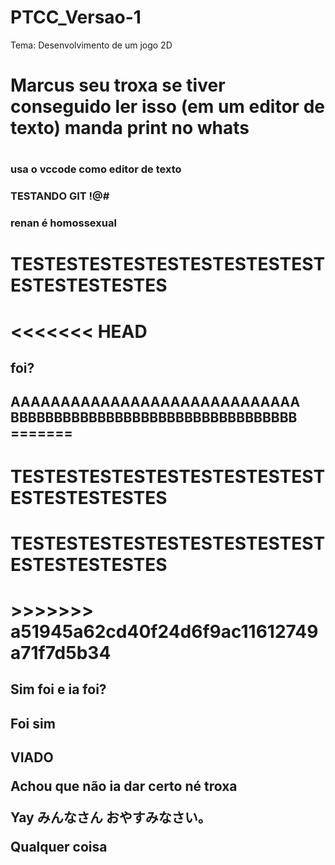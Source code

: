 # PTCC_Versao-1

Tema: Desenvolvimento de um jogo 2D

<h1>Marcus seu troxa se tiver conseguido ler isso (em um editor de texto) manda print no whats<h1>
<h3>usa o vccode como editor de texto<h3>
TESTANDO GIT !@#
<h3>renan é homossexual<h3>
<h1>TESTESTESTESTESTESTESTESTESTESTESTESTESTES<h1>
<<<<<<< HEAD
<h2>foi?<h2>
AAAAAAAAAAAAAAAAAAAAAAAAAAAAA
BBBBBBBBBBBBBBBBBBBBBBBBBBBBBBBBB
=======

<h1>TESTESTESTESTESTESTESTESTESTESTESTESTESTES<h1>
<h1>TESTESTESTESTESTESTESTESTESTESTESTESTESTES<h1>
>>>>>>> a51945a62cd40f24d6f9ac11612749a71f7d5b34

<h2>Sim foi e ia foi?<h2>

<h2>Foi sim<h2>

<!-- teste comentario -->

<!--
20.10.2019 = Renan -> TESTE
-->

<!--
20.10.2019 = Renan -> TESTE GitPod
-->

VIADO

Achou que não ia dar certo né troxa

Yay みんなさん おやすみなさい。

Qualquer coisa